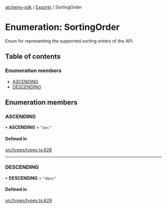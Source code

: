 [alchemy-sdk](../README.md) / [Exports](../modules.md) / SortingOrder

# Enumeration: SortingOrder

Enum for representing the supported sorting orders of the API.

## Table of contents

### Enumeration members

- [ASCENDING](SortingOrder.md#ascending)
- [DESCENDING](SortingOrder.md#descending)

## Enumeration members

### ASCENDING

• **ASCENDING** = `"asc"`

#### Defined in

[src/types/types.ts:628](https://github.com/alchemyplatform/alchemy-sdk-js/blob/873c9882/src/types/types.ts#L628)

___

### DESCENDING

• **DESCENDING** = `"desc"`

#### Defined in

[src/types/types.ts:629](https://github.com/alchemyplatform/alchemy-sdk-js/blob/873c9882/src/types/types.ts#L629)
